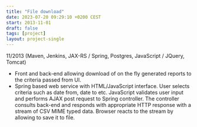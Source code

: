 ```yaml
---
title: "File download"
date: 2023-07-20 09:29:10 +0200 CEST
start: 2013-11-01
draft: false
tags: [project]
layout: project-single
---
```


11/2013 (Maven, Jenkins, JAX-RS / Spring, Postgres, JavaScript / JQuery, Tomcat) 
- Front and back-end allowing download of on the fly generated reports to the criteria passed from UI.
- Spring based web service with HTML/JavaScript interface. User selects criteria such as date from, date to etc. JavaScript validates user input and performs AJAX post request to Spring controller. The controller consults back-end and responds with appropriate HTTP response with a stream of CSV MIME typed data. Browser reacts to the stream by allowing to save it to file.

